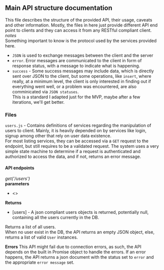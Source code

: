 ## Main API structure documentation
This file describes the structure of the provided API, their usage, caveats and other information.
Mostly, the files in here just provide different API end point to clients and they can access it from any RESTful compliant client.
*notes*   
Something important to know is the protocol used by the services provided here.   
- `JSON` is used to exchange messages between the client and the server
- `error`. Error messages are communicated to the client in form of response status, with a message to indicate what is happening.
- `success` - Some success messages may include data, which is directly sent over JSON to the client, but some operations, like `insert`, where really, at a minimum level, the client is only interested in finding out if everything went well, or a problem was encountered, are also comminicated via `JSON statuses`.   
This is a standard I adapted just for the MVP, maybe after a few iterations, we'll get better.

### Files    
`users.js` - Contains definitions of services regarding the manipulation of users to client. Mainly, it is heavily depended on by services like login, signup among other that rely on user data existence.   
For most listing services, they can be accessed via a `GET` request to the endpoint, but still requires to be a validated request. The system uses a very simple state machine to determine if a request is authenticated and authorized to access the data, and if not, returns an error message.

#### API endpoints
*get('/users')*   
__parameters__
* <<None>>

__Returns__
* [users] - A json compliant users objects is returned, potentially null, containing all the users currently in the DB.   

Returns a list of all users.    
When no user exist in the DB, the API returns an empty JSON object, else, returns a list of valid `User` instances.

__Errors__
This API might fail due to connection errors, as such, the API depends on the built in Promise object to handle the errors. If an error happens, the API returns a json document with the status set to `error` and the appropriate `error message` set.
